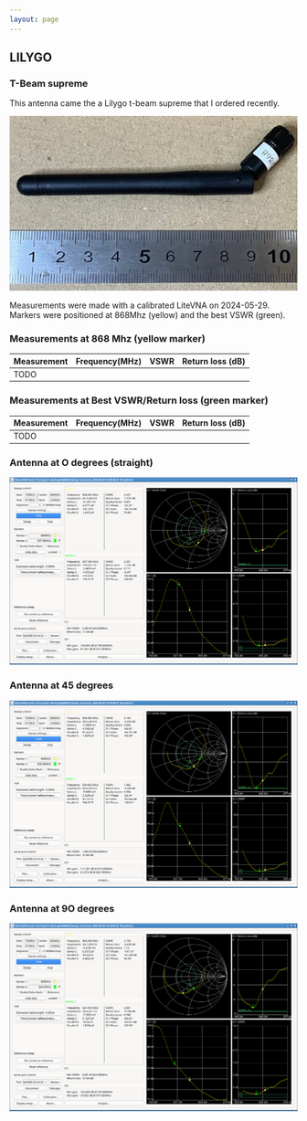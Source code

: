 ```yaml
---
layout: page
---
```

## LILYGO

### T-Beam supreme

This antenna came the a Lilygo t-beam supreme that I ordered recently.

![Tbeams_ant](img/TBEAMSUP868_M6_ANT_2024-05-29_image.png)

Measurements were made with a calibrated LiteVNA on 2024-05-29. Markers were 
positioned at 868Mhz (yellow) and the best VSWR (green).

### Measurements at 868 Mhz (yellow marker)

| Measurement | Frequency(MHz)  | VSWR | Return loss (dB)  |
| -- | -- | -- | -- |
| TODO |

### Measurements at Best VSWR/Return loss (green marker)

| Measurement | Frequency(MHz)  | VSWR | Return loss (dB)  |
| -- | -- | -- | -- |
| TODO |

### Antenna at O degrees (straight)
[![O degrees](vnaimg/TBEAMSUP868_M6_ANT_2024-05-29_0deg.png)](vnaimg/TBEAMSUP868_M6_ANT_2024-05-29_0deg.png)
### Antenna at 45 degrees
[![45 degrees](vnaimg/TBEAMSUP868_M6_ANT_2024-05-29_45deg.png)](vnaimg/TBEAMSUP868_M6_ANT_2024-05-29_45deg.png)
### Antenna at 9O degrees
[![9O degrees](vnaimg/TBEAMSUP868_M6_ANT_2024-05-29_90deg.png)](vnaimg/TBEAMSUP868_M6_ANT_2024-05-29_90deg.png)



